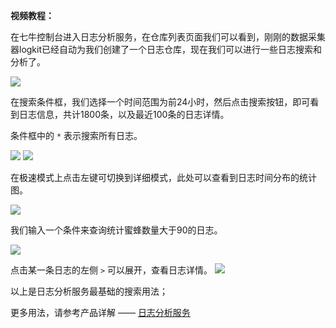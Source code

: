 **视频教程：**

在七牛控制台进入日志分析服务，在仓库列表页面我们可以看到，刚刚的数据采集器logkit已经自动为我们创建了一个日志仓库，现在我们可以进行一些日志搜索和分析了。

![](http://docs.qiniucdn.com/data_logdb2.png)

在搜索条件框，我们选择一个时间范围为前24小时，然后点击搜索按钮，即可看到日志信息，共计1800条，以及最近100条的日志详情。

条件框中的 `*` 表示搜索所有日志。

![](http://docs.qiniucdn.com/data_logdb1.png)
![](http://docs.qiniucdn.com/data_logdb3.png)

在极速模式上点击左键可切换到详细模式，此处可以查看到日志时间分布的统计图。

![](http://docs.qiniucdn.com/data_logdb4.png)

我们输入一个条件来查询统计蜜蜂数量大于90的日志。

![](http://docs.qiniucdn.com/data_logdb5.png)

点击某一条日志的左侧 `>` 可以展开，查看日志详情。
![](http://docs.qiniucdn.com/data_logdb6.png)

以上是日志分析服务最基础的搜索用法；

更多用法，请参考产品详解 —— [日志分析服务](logdb.md)